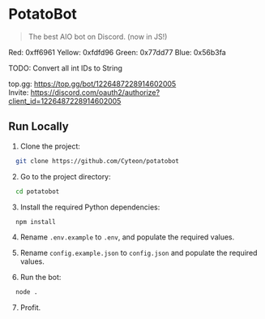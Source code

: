 # PotatoBot
> The best AIO bot on Discord. (now in JS!)

Red: 0xff6961 Yellow: 0xfdfd96 Green: 0x77dd77 Blue: 0x56b3fa

TODO: Convert all int IDs to String

top.gg: https://top.gg/bot/1226487228914602005 \
Invite: https://discord.com/oauth2/authorize?client_id=1226487228914602005


## Run Locally

1. Clone the project:

```bash
  git clone https://github.com/Cyteon/potatobot
```

2. Go to the project directory:

```bash
  cd potatobot
```

3. Install the required Python dependencies:

```bash
  npm install
```

4. Rename `.env.example` to `.env`, and populate the required values.
5. Rename `config.example.json` to `config.json` and populate the required values.

6. Run the bot:

```bash
  node .
```

7. Profit.
